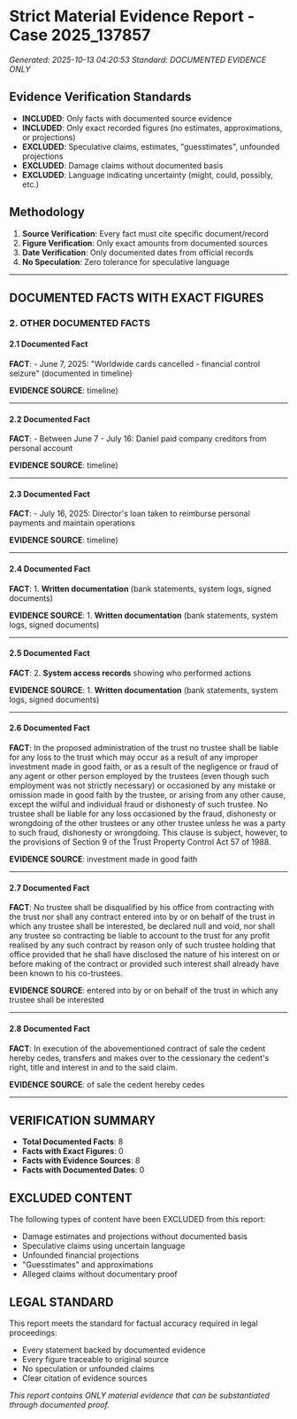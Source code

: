# Strict Material Evidence Report - Case 2025_137857
*Generated: 2025-10-13 04:20:53*
*Standard: DOCUMENTED EVIDENCE ONLY*

## Evidence Verification Standards
- **INCLUDED**: Only facts with documented source evidence
- **INCLUDED**: Only exact recorded figures (no estimates, approximations, or projections)
- **EXCLUDED**: Speculative claims, estimates, "guesstimates", unfounded projections
- **EXCLUDED**: Damage claims without documented basis
- **EXCLUDED**: Language indicating uncertainty (might, could, possibly, etc.)

## Methodology
1. **Source Verification**: Every fact must cite specific document/record
2. **Figure Verification**: Only exact amounts from documented sources
3. **Date Verification**: Only documented dates from official records
4. **No Speculation**: Zero tolerance for speculative language

---

## DOCUMENTED FACTS WITH EXACT FIGURES

### 2. OTHER DOCUMENTED FACTS

#### 2.1 Documented Fact
**FACT**: - June 7, 2025: "Worldwide cards cancelled - financial control seizure" (documented in timeline)

**EVIDENCE SOURCE**: timeline)

---

#### 2.2 Documented Fact
**FACT**: - Between June 7 - July 16: Daniel paid company creditors from personal account

**EVIDENCE SOURCE**: timeline)

---

#### 2.3 Documented Fact
**FACT**: - July 16, 2025: Director's loan taken to reimburse personal payments and maintain operations

**EVIDENCE SOURCE**: timeline)

---

#### 2.4 Documented Fact
**FACT**: 1. **Written documentation** (bank statements, system logs, signed documents)

**EVIDENCE SOURCE**: 1. **Written documentation** (bank statements, system logs, signed documents)

---

#### 2.5 Documented Fact
**FACT**: 2. **System access records** showing who performed actions

**EVIDENCE SOURCE**: 1. **Written documentation** (bank statements, system logs, signed documents)

---

#### 2.6 Documented Fact
**FACT**: In the proposed administration of the trust no trustee shall be liable for any loss to the trust which may occur as a result of any improper investment made in good faith, or as a result of the negligence or fraud of any agent or other person employed by the trustees (even though such employment was not strictly necessary) or occasioned by any mistake or omission made in good faith by the trustee, or arising from any other cause, except the wilful and individual fraud or dishonesty of such trustee. No trustee shall be liable for any loss occasioned by the fraud, dishonesty or wrongdoing of the other trustees or any other trustee unless he was a party to such fraud, dishonesty or wrongdoing. This clause is subject, however, to the provisions of Section 9 of the Trust Property Control Act 57 of 1988.

**EVIDENCE SOURCE**: investment made in good faith

---

#### 2.7 Documented Fact
**FACT**: No trustee shall be disqualified by his office from contracting with the trust nor shall any contract entered into by or on behalf of the trust in which any trustee shall be interested, be declared null and void, nor shall any trustee so contracting be liable to account to the trust for any profit realised by any such contract by reason only of such trustee holding that office provided that he shall have disclosed the nature of his interest on or before making of the contract or provided such interest shall already have been known to his co-trustees.

**EVIDENCE SOURCE**: entered into by or on behalf of the trust in which any trustee shall be interested

---

#### 2.8 Documented Fact
**FACT**: In execution of the abovementioned contract of sale the cedent hereby cedes, transfers and makes over to the cessionary the cedent's right, title and interest in and to the said claim.

**EVIDENCE SOURCE**: of sale the cedent hereby cedes

---


## VERIFICATION SUMMARY
- **Total Documented Facts**: 8
- **Facts with Exact Figures**: 0
- **Facts with Evidence Sources**: 8
- **Facts with Documented Dates**: 0

## EXCLUDED CONTENT
The following types of content have been EXCLUDED from this report:
- Damage estimates and projections without documented basis
- Speculative claims using uncertain language
- Unfounded financial projections
- "Guesstimates" and approximations
- Alleged claims without documentary proof

## LEGAL STANDARD
This report meets the standard for factual accuracy required in legal proceedings:
- Every statement backed by documented evidence
- Every figure traceable to original source
- No speculation or unfounded claims
- Clear citation of evidence sources

*This report contains ONLY material evidence that can be substantiated through documented proof.*
